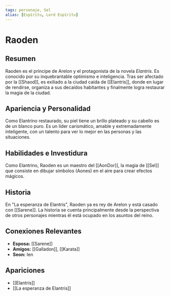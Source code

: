 ```yaml
---
tags: personaje, Sel
alias: [Espíritu, Lord Espíritu]
---
```


# Raoden

## Resumen
Raoden es el príncipe de Arelon y el protagonista de la novela *Elantris*. Es conocido por su inquebrantable optimismo e inteligencia. Tras ser afectado por la [[Shaod]], es exiliado a la ciudad caída de [[Elantris]], donde en lugar de rendirse, organiza a sus decaídos habitantes y finalmente logra restaurar la magia de la ciudad.

## Apariencia y Personalidad
Como Elantrino restaurado, su piel tiene un brillo plateado y su cabello es de un blanco puro. Es un líder carismático, amable y extremadamente inteligente, con un talento para ver lo mejor en las personas y las situaciones.

## Habilidades e Investidura
Como Elantrino, Raoden es un maestro del [[AonDor]], la magia de [[Sel]] que consiste en dibujar símbolos (Aones) en el aire para crear efectos mágicos.

## Historia
En "La esperanza de Elantris", Raoden ya es rey de Arelon y está casado con [[Sarene]]. La historia se cuenta principalmente desde la perspectiva de otros personajes mientras él está ocupado en los asuntos del reino.

## Conexiones Relevantes
* **Esposa:** [[Sarene]]
* **Amigos:** [[Galladon]], [[Karata]]
* **Seon:** Ien

## Apariciones
* [[Elantris]]
* [[La esperanza de Elantris]]
